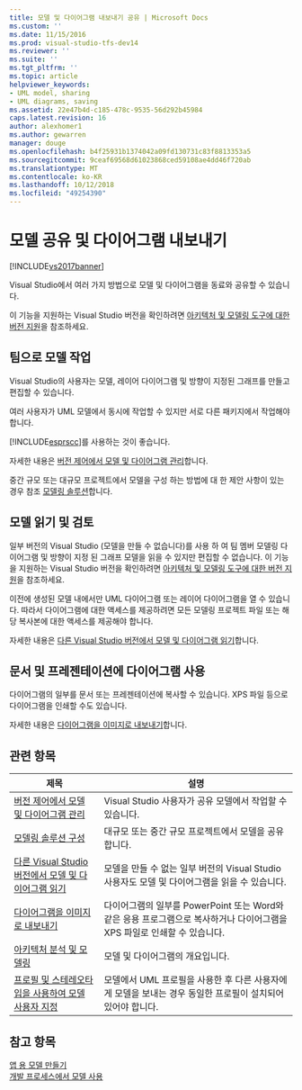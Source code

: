 ```yaml
---
title: 모델 및 다이어그램 내보내기 공유 | Microsoft Docs
ms.custom: ''
ms.date: 11/15/2016
ms.prod: visual-studio-tfs-dev14
ms.reviewer: ''
ms.suite: ''
ms.tgt_pltfrm: ''
ms.topic: article
helpviewer_keywords:
- UML model, sharing
- UML diagrams, saving
ms.assetid: 22e47b4d-c185-478c-9535-56d292b45984
caps.latest.revision: 16
author: alexhomer1
ms.author: gewarren
manager: douge
ms.openlocfilehash: b4f25931b1374042a09fd130731c83f8813353a5
ms.sourcegitcommit: 9ceaf69568d61023868ced59108ae4dd46f720ab
ms.translationtype: MT
ms.contentlocale: ko-KR
ms.lasthandoff: 10/12/2018
ms.locfileid: "49254390"
---
```

# <a name="share-models-and-exporting-diagrams"></a>모델 공유 및 다이어그램 내보내기
[!INCLUDE[vs2017banner](../includes/vs2017banner.md)]

Visual Studio에서 여러 가지 방법으로 모델 및 다이어그램을 동료와 공유할 수 있습니다.  
  
 이 기능을 지원하는 Visual Studio 버전을 확인하려면 [아키텍처 및 모델링 도구에 대한 버전 지원](../modeling/what-s-new-for-design-in-visual-studio.md#VersionSupport)을 참조하세요.  
  
## <a name="working-on-a-model-as-a-team"></a>팀으로 모델 작업  
 Visual Studio의 사용자는 모델, 레이어 다이어그램 및 방향이 지정된 그래프를 만들고 편집할 수 있습니다.  
  
 여러 사용자가 UML 모델에서 동시에 작업할 수 있지만 서로 다른 패키지에서 작업해야 합니다.  
  
 [!INCLUDE[esprscc](../includes/esprscc-md.md)]를 사용하는 것이 좋습니다.  
  
 자세한 내용은 [버전 제어에서 모델 및 다이어그램 관리](../modeling/manage-models-and-diagrams-under-version-control.md)합니다.  
  
 중간 규모 또는 대규모 프로젝트에서 모델을 구성 하는 방법에 대 한 제안 사항이 있는 경우 참조 [모델링 솔루션](../modeling/structure-your-modeling-solution.md)합니다.  
  
## <a name="reading-and-reviewing-models"></a>모델 읽기 및 검토  
 일부 버전의 Visual Studio (모델을 만들 수 없습니다)를 사용 하 여 팀 멤버 모델링 다이어그램 및 방향이 지정 된 그래프 모델을 읽을 수 있지만 편집할 수 없습니다.  이 기능을 지원하는 Visual Studio 버전을 확인하려면 [아키텍처 및 모델링 도구에 대한 버전 지원](../modeling/what-s-new-for-design-in-visual-studio.md#VersionSupport)을 참조하세요.  
  
 이전에 생성된 모델 내에서만 UML 다이어그램 또는 레이어 다이어그램을 열 수 있습니다. 따라서 다이어그램에 대한 액세스를 제공하려면 모든 모델링 프로젝트 파일 또는 해당 복사본에 대한 액세스를 제공해야 합니다.  
  
 자세한 내용은 [다른 Visual Studio 버전에서 모델 및 다이어그램 읽기](../modeling/read-models-and-diagrams-in-other-visual-studio-editions.md)합니다.  
  
## <a name="using-diagrams-in-documents-and-presentations"></a>문서 및 프레젠테이션에 다이어그램 사용  
 다이어그램의 일부를 문서 또는 프레젠테이션에 복사할 수 있습니다. XPS 파일 등으로 다이어그램을 인쇄할 수도 있습니다.  
  
 자세한 내용은 [다이어그램을 이미지로 내보내기](../modeling/export-diagrams-as-images.md)합니다.  
  
## <a name="related-topics"></a>관련 항목  
  
|제목|설명|  
|-----------|-----------------|  
|[버전 제어에서 모델 및 다이어그램 관리](../modeling/manage-models-and-diagrams-under-version-control.md)|Visual Studio 사용자가 공유 모델에서 작업할 수 있습니다.|  
|[모델링 솔루션 구성](../modeling/structure-your-modeling-solution.md)|대규모 또는 중간 규모 프로젝트에서 모델을 공유합니다.|  
|[다른 Visual Studio 버전에서 모델 및 다이어그램 읽기](../modeling/read-models-and-diagrams-in-other-visual-studio-editions.md)|모델을 만들 수 없는 일부 버전의 Visual Studio 사용자도 모델 및 다이어그램을 읽을 수 있습니다.|  
|[다이어그램을 이미지로 내보내기](../modeling/export-diagrams-as-images.md)|다이어그램의 일부를 PowerPoint 또는 Word와 같은 응용 프로그램으로 복사하거나 다이어그램을 XPS 파일로 인쇄할 수 있습니다.|  
|[아키텍처 분석 및 모델링](../modeling/analyze-and-model-your-architecture.md)|모델 및 다이어그램의 개요입니다.|  
|[프로필 및 스테레오타입을 사용하여 모델 사용자 지정](../modeling/customize-your-model-with-profiles-and-stereotypes.md)|모델에서 UML 프로필을 사용한 후 다른 사용자에게 모델을 보내는 경우 동일한 프로필이 설치되어 있어야 합니다.|  
  
## <a name="see-also"></a>참고 항목  
 [앱 용 모델 만들기](../modeling/create-models-for-your-app.md)   
 [개발 프로세스에서 모델 사용](../modeling/use-models-in-your-development-process.md)



